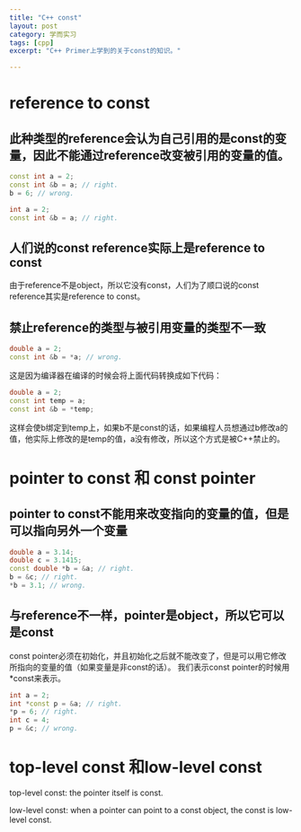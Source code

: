 ```yaml
---
title: "C++ const"
layout: post
category: 学而实习
tags: [cpp]
excerpt: "C++ Primer上学到的关于const的知识。"

---
```

# reference to const
## 此种类型的reference会认为自己引用的是const的变量，因此不能通过reference改变被引用的变量的值。
```cpp
const int a = 2;
const int &b = a; // right.
b = 6; // wrong.
```

```cpp
int a = 2;
const int &b = a; // right.
```

## 人们说的const reference实际上是reference to const
由于reference不是object，所以它没有const，人们为了顺口说的const reference其实是reference to const。

## 禁止reference的类型与被引用变量的类型不一致
```cpp
double a = 2;
const int &b = *a; // wrong.
```
这是因为编译器在编译的时候会将上面代码转换成如下代码：
```cpp
double a = 2;
const int temp = a;
const int &b = *temp;
```
这样会使b绑定到temp上，如果b不是const的话，如果编程人员想通过b修改a的值，他实际上修改的是temp的值，a没有修改，所以这个方式是被C++禁止的。

# pointer to const 和 const pointer
## pointer to const不能用来改变指向的变量的值，但是可以指向另外一个变量
```cpp
double a = 3.14;
double c = 3.1415;
const double *b = &a; // right.
b = &c; // right.
*b = 3.1; // wrong.
```

## 与reference不一样，pointer是object，所以它可以是const
const pointer必须在初始化，并且初始化之后就不能改变了，但是可以用它修改所指向的变量的值（如果变量是非const的话）。
我们表示const pointer的时候用*const来表示。
```cpp
int a = 2;
int *const p = &a; // right.
*p = 6; // right.
int c = 4;
p = &c; // wrong.
```

# top-level const 和low-level const
top-level const: the pointer itself is const.

low-level const: when a pointer can point to a const object, the const is low-level const.

